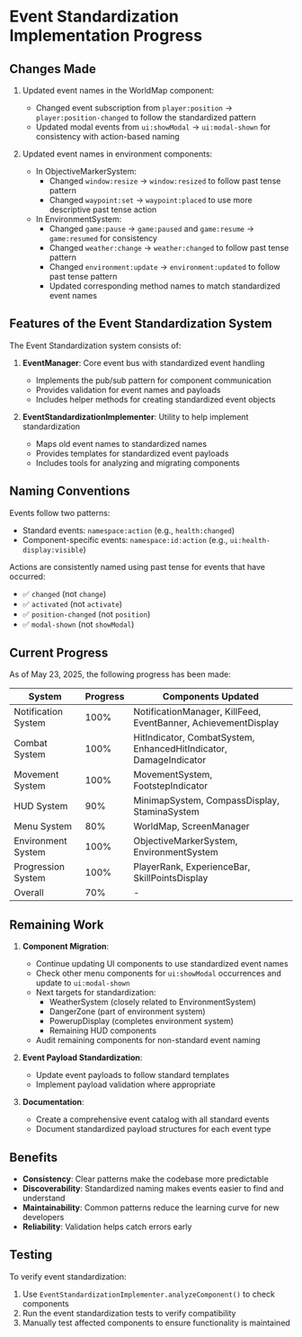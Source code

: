 # Event Standardization Implementation Progress

## Changes Made

1. Updated event names in the WorldMap component:
   - Changed event subscription from `player:position` → `player:position-changed` to follow the standardized pattern
   - Updated modal events from `ui:showModal` → `ui:modal-shown` for consistency with action-based naming

2. Updated event names in environment components:
   - In ObjectiveMarkerSystem:
     - Changed `window:resize` → `window:resized` to follow past tense pattern
     - Changed `waypoint:set` → `waypoint:placed` to use more descriptive past tense action
   - In EnvironmentSystem:
     - Changed `game:pause` → `game:paused` and `game:resume` → `game:resumed` for consistency
     - Changed `weather:change` → `weather:changed` to follow past tense pattern
     - Changed `environment:update` → `environment:updated` to follow past tense pattern
     - Updated corresponding method names to match standardized event names

## Features of the Event Standardization System

The Event Standardization system consists of:

1. **EventManager**: Core event bus with standardized event handling
   - Implements the pub/sub pattern for component communication
   - Provides validation for event names and payloads
   - Includes helper methods for creating standardized event objects

2. **EventStandardizationImplementer**: Utility to help implement standardization
   - Maps old event names to standardized names
   - Provides templates for standardized event payloads
   - Includes tools for analyzing and migrating components

## Naming Conventions

Events follow two patterns:
- Standard events: `namespace:action` (e.g., `health:changed`)
- Component-specific events: `namespace:id:action` (e.g., `ui:health-display:visible`)

Actions are consistently named using past tense for events that have occurred:
- ✅ `changed` (not `change`)
- ✅ `activated` (not `activate`)
- ✅ `position-changed` (not `position`)
- ✅ `modal-shown` (not `showModal`)

## Current Progress

As of May 23, 2025, the following progress has been made:

| System | Progress | Components Updated |
|--------|----------|-------------------|
| Notification System | 100% | NotificationManager, KillFeed, EventBanner, AchievementDisplay |
| Combat System | 100% | HitIndicator, CombatSystem, EnhancedHitIndicator, DamageIndicator |
| Movement System | 100% | MovementSystem, FootstepIndicator |
| HUD System | 90% | MinimapSystem, CompassDisplay, StaminaSystem |
| Menu System | 80% | WorldMap, ScreenManager |
| Environment System | 100% | ObjectiveMarkerSystem, EnvironmentSystem |
| Progression System | 100% | PlayerRank, ExperienceBar, SkillPointsDisplay |
| Overall | 70% | - |

## Remaining Work

1. **Component Migration**:
   - Continue updating UI components to use standardized event names
   - Check other menu components for `ui:showModal` occurrences and update to `ui:modal-shown`
   - Next targets for standardization:
     - WeatherSystem (closely related to EnvironmentSystem)
     - DangerZone (part of environment system)
     - PowerupDisplay (completes environment system)
     - Remaining HUD components
   - Audit remaining components for non-standard event naming

2. **Event Payload Standardization**:
   - Update event payloads to follow standard templates
   - Implement payload validation where appropriate

3. **Documentation**:
   - Create a comprehensive event catalog with all standard events
   - Document standardized payload structures for each event type

## Benefits

- **Consistency**: Clear patterns make the codebase more predictable
- **Discoverability**: Standardized naming makes events easier to find and understand
- **Maintainability**: Common patterns reduce the learning curve for new developers
- **Reliability**: Validation helps catch errors early

## Testing

To verify event standardization:
1. Use `EventStandardizationImplementer.analyzeComponent()` to check components
2. Run the event standardization tests to verify compatibility
3. Manually test affected components to ensure functionality is maintained
